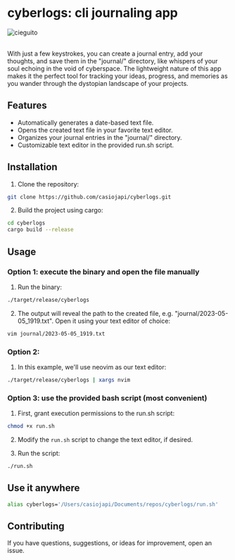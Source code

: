 # cyberlogs: cli journaling app 

![cieguito](https://pbs.twimg.com/profile_banners/3438631625/1681945275/1500x500)

<br>
With just a few keystrokes, you can create a journal entry, add your thoughts, and save them in the "journal/" directory, like whispers of your soul echoing in the void of cyberspace. The lightweight nature of this app makes it the perfect tool for tracking your ideas, progress, and memories as you wander through the dystopian landscape of your projects.

## Features
- Automatically generates a date-based text file.
- Opens the created text file in your favorite text editor.
- Organizes your journal entries in the "journal/" directory.
- Customizable text editor in the provided run.sh script.

## Installation

1. Clone the repository:

```bash
git clone https://github.com/casiojapi/cyberlogs.git
```

2. Build the project using cargo:

```bash
cd cyberlogs
cargo build --release
```

## Usage

### Option 1: execute the binary and open the file manually 

1. Run the binary:

```bash
./target/release/cyberlogs
```

2. The output will reveal the path to the created file, e.g. "journal/2023-05-05_1919.txt". Open it using your text editor of choice:

```bash
vim journal/2023-05-05_1919.txt
```

### Option 2:

1. In this example, we'll use neovim as our text editor:

```bash
./target/release/cyberlogs | xargs nvim
```

### Option 3: use the provided bash script (most convenient)

1. First, grant execution permissions to the run.sh script:

```bash
chmod +x run.sh
```

2. Modify the `run.sh` script to change the text editor, if desired.

3. Run the script:

```bash
./run.sh
```

## Use it anywhere

```bash
alias cyberlogs='/Users/casiojapi/Documents/repos/cyberlogs/run.sh'
```
## Contributing

If you have questions, suggestions, or ideas for improvement, open an issue.

